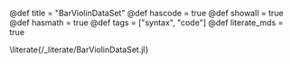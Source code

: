 @def title = "BarViolinDataSet"
@def hascode = true
@def showall = true
@def hasmath = true
@def tags = ["syntax", "code"]
@def literate_mds = true

\literate{/_literate/BarViolinDataSet.jl}
